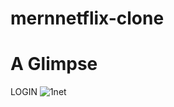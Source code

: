 # mernnetflix-clone

# A Glimpse
  LOGIN
  ![1net](https://github.com/aanchaltripathy/mernnetflix-clone/assets/86507308/3f16a52d-f784-4ed2-98ad-5e971475ee0b)
